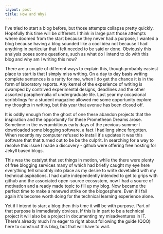 ```yaml
---
layout: post
title: How and Why?
---
```


I've tried to start a blog before, but those attempts collapse pretty quickly. Hopefully this time will be different. I think in large part those attempts where doomed from the start because they never had a purpose, I wanted a blog because having a blog sounded like a cool idea not because I had anything in particular that I felt needed to be said or done. Obviously this analysis poses some questions, such as what do I intend to do with this blog and why am I writing this now? 

There are a couple of different ways to explain this, though probably easiest place to start is that I simply miss writing. On a day to day basis writing complete sentences is a rarity for me, when I do get the chance it is in the form of laboratory reports. Any kernel of the experience of writing is swamped by contrived experimental designs, deadlines and the other assorted paraphernalia of undergraduate life. Last year my occasional scribblings for a student magazine allowed me some opportunity explore my thoughts in writing, but this year that avenue has been closed off. 

It is oddly enough from the ghost of one these abandon projects that the inspiration and the opportunity for these Promethean Dreams arose. Sometime in the overambitious early days of the previous summer I downloaded some blogging software, a fact I had long since forgotten. When recently my computer refused to install it's updates it was this software that that turned out to be be the culprit. In searching for a way to resolve this issue I made a discovery - github were offering free hosting for Jekyll based blogs.

This was the catalyst that set things in motion, while the there were plenty of free blogging services many of which had briefly caught my eye here everything fell smoothly into place as my desire to write dovetailed with my technical aspirations. I had quite independently intended to get to grips with github and the associated open-source ecosystem, now  I had a source of motivation and a ready made topic to fill up my blog. Now became the perfect time to make a renewed strike on the blogosphere. Even if I fail again it's become worth doing for the technical learning experience alone.

Yet if I intend to start a blog then this time it will be with purpose. Part of that purpose is immediately obvious, If this is in part to be a technical project it will also be a project in documenting my misadventures in IT. There's already much I'm eager to right about following the guide (QQQ) here to construct this blog, but that will have to wait.    




